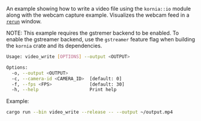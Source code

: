 An example showing how to write a video file using the `kornia::io` module along with the webcam capture example. Visualizes the webcam feed in a [`rerun`](https://github.com/rerun-io/rerun) window.

NOTE: This example requires the gstremer backend to be enabled. To enable the gstreamer backend, use the `gstreamer` feature flag when building the `kornia` crate and its dependencies.

```bash
Usage: video_write [OPTIONS] --output <OUTPUT>

Options:
  -o, --output <OUTPUT>
  -c, --camera-id <CAMERA_ID>  [default: 0]
  -f, --fps <FPS>              [default: 30]
  -h, --help                   Print help
```

Example:

```bash
cargo run --bin video_write --release -- --output ~/output.mp4
```
